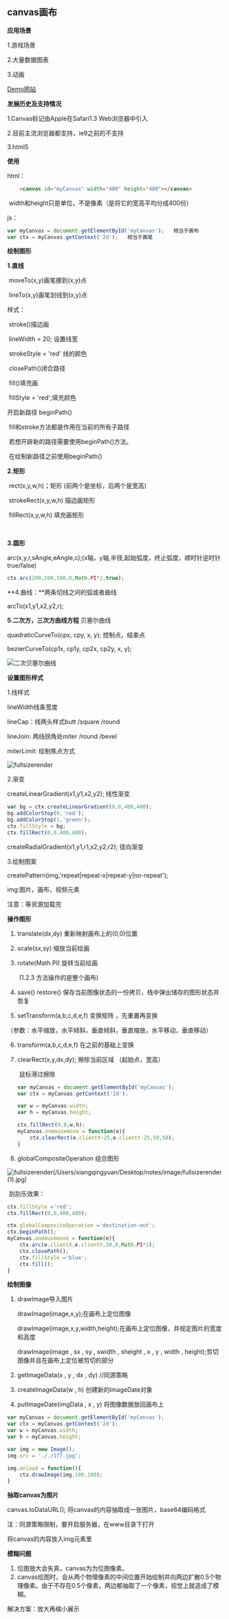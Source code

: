 ## canvas画布

**应用场景**

1.游戏场景

2.大量数据图表

3.动画

[Demo网站](http://codepen.io)

**发展历史及支持情况**

1.Canvas标记由Apple在Safari1.3 Web浏览器中引入

2.目前主流浏览器都支持，ie9之前的不支持

3.html5

**使用**

html：

```html
    <canvas id="myCanvas" width="400" height="400"></canvas>

```

​	width和height只是单位，不是像素（是将它的宽高平均分成400份）

js：

```javascript
var myCanvas = document.getElementById('myCanvas');   相当于画布
var ctx = myCanvas.getContext('2d');   相当于画笔

```

**绘制图形**

**1.直线**

​	moveTo(x,y)画笔挪到(x,y)点

​	lineTo(x,y)画笔划线到(x,y)点

样式：

​	stroke()描边画

​	lineWidth = 20; 设置线宽

​	strokeStyle = 'red' 线的颜色

​	closePath()闭合路径

​	fill()填充画

​	fillStyle = 'red';填充颜色





开启新路径  beginPath()

​	fill和stroke方法都是作用在当前的所有子路径

​	若想开辟新的路径需要使用beginPath()方法。

​	在绘制新路径之前使用beginPath()

**2.矩形**

​	rect(x,y,w,h)；矩形 (前两个是坐标，后两个是宽高)

​	strokeRect(x,y,w,h) 描边画矩形

​	fillRect(x,y,w,h) 填充画矩形

​	

**3.圆形** 

arc(x,y,r,sAngle,eAngle,c);(x轴，y轴,半径,起始弧度，终止弧度，顺时针逆时针true/false)

```javascript
ctx.arc(200,200,100,0,Math.PI*2,true);

```



**4.曲线：**两条切线之间的弧或者曲线

arcTo(x1,y1,x2,y2,r);



**5.二次方，三次方曲线方程** 贝塞尔曲线

quadraticCurveTo(cpx, cpy,  x, y); 控制点，结束点

bezierCurveTo(cp1x, cp1y, cp2x, cp2y, x, y);



![二次贝塞尔曲线](/Users/xiangqingyuan/Desktop/notes/image/1415845715278-bezier-quadratic-animation.gif)



**设置图形样式**

1.线样式

lineWidth线条宽度

lineCap：线两头样式butt /square /round

lineJoin: 两线拐角处miter /round /bevel

miterLimit: 绘制焦点方式

![fullsizerender](/Users/xiangqingyuan/Desktop/notes/image/fullsizerender.jpg)



2.渐变

createLinearGradient(x1,y1,x2,y2); 线性渐变

```javascript
var bg = ctx.createLinearGradient(0,0,400,400);
bg.addColorStop(0,'red');
bg.addColorStop(1,'green');
ctx.fillStyle = bg;
ctx.fillRect(0,0,400,400);

```

createRadialGradient(x1,y1,r1,x2,y2,r2); 径向渐变



3.绘制图案

createPattern(img,'repeat|repeat-x|repeat-y|no-repeat');

img:图片，画布，视频元素

注意：等资源加载完



**操作图形**

1. translate(dx,dy)  重新映射画布上的(0,0)位置

2. scale(sx,sy) 缩放当前绘画

3. rotate(Math.PI) 旋转当前绘画

   ​			(1.2.3 方法操作的是整个画布)

4. save() restore() 保存当前图像状态的一份拷贝，栈中弹出储存的图形状态并恢复

5. setTransform(a,b,c,d,e,f) 变换矩阵 ，先重置再变换

​	（参数：水平缩放，水平倾斜，垂直倾斜，垂直缩放，水平移动，垂直移动）

6. transform(a,b,c,d,e,f) 在之前的基础上变换 

7. clearRect(x,y,dx,dy); 擦除当前区域  （起始点，宽高）

   ​	鼠标滑过擦除

   ```javascript
   var myCanvas = document.getElementById('myCanvas');
   var ctx = myCanvas.getContext('2d');
   
   var w = myCanvas.width;
   var h = myCanvas.height;
   
   ctx.fillRect(0,0,w,h);
   myCanvas.onmousemove = function(e){
       ctx.clearRect(e.clientX-25,e.clientY-25,50,50);
   }
   
   ```

8. globalCompositeOperation 组合图形



![fullsizerender(/Users/xiangqingyuan/Desktop/notes/image/fullsizerender(1).jpg)](../image/fullsizerender(1).jpg)

​		刮刮乐效果：

```javascript
ctx.fillStyle ='red';
ctx.fillRect(0,0,400,400);

ctx.globalCompositeOperation ='destination-out';
ctx.beginPath();
myCanvas.onmousemove = function(e){
    ctx.arc(e.clientX,e.clientY,30,0,Math.PI*2);
    ctx.closePath();
    ctx.fillStyle ='blue';
    ctx.fill();
}

```



**绘制图像**

1. drawImage导入图片

   drawImage(image,x,y);在画布上定位图像

   drawImage(image,x,y,width,height);在画布上定位图像，并规定图片的宽度和高度

   drawImage(image , sx , sy , swidth , sheight , x , y , width , height);剪切图像并且在画布上定位被剪切的部分

2. getImageData(x , y , dx , dy) //同源策略

3. createImageData(w , h) 创建新的ImageDate对象

4. putImageDate(imgData , x , y) 将图像数据放回画布上

```javascript
var myCanvas = document.getElementById('myCanvas');
var ctx = myCanvas.getContext('2d');
var w = myCanvas.width;
var h = myCanvas.height;

var img = new Image();
img.src = '././177.jpg';

img.onload = function(){
    ctx.drawImage(img,100,100);
}


```

**抽取canvas为图片**

canvas.toDataURL(); 将canvas的内容抽取成一张图片，base64编码格式

注：同源策略限制，要开启服务器，在www目录下打开

将canvas的内容放入img元素里



**模糊问题**

1. 位图放大会失真，canvas为为位图像素。
2. canvas绘图时，会从两个物理像素的中间位置开始绘制并向两边扩散0.5个物理像素。由于不存在0.5个像素，两边都抽取了一个像素，视觉上就造成了模糊。

解决方案：放大再缩小展示

